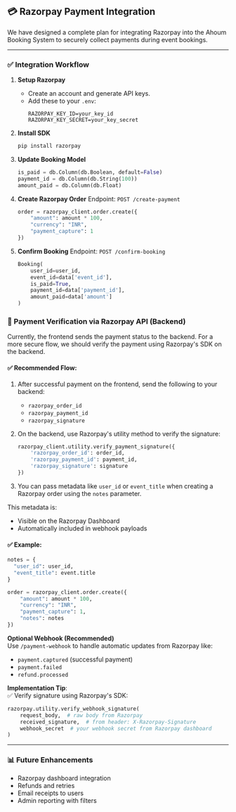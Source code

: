 ## 💳 Razorpay Payment Integration

We have designed a complete plan for integrating Razorpay into the Ahoum Booking System to securely collect payments during event bookings.

---

### ✅ Integration Workflow

1. **Setup Razorpay**
   - Create an account and generate API keys.
   - Add these to your `.env`:
     ```env
     RAZORPAY_KEY_ID=your_key_id
     RAZORPAY_KEY_SECRET=your_key_secret
     ```

2. **Install SDK**
   ```bash
   pip install razorpay
   ```

3. **Update Booking Model**
   ```python
   is_paid = db.Column(db.Boolean, default=False)
   payment_id = db.Column(db.String(100))
   amount_paid = db.Column(db.Float)
   ```

4. **Create Razorpay Order**
   Endpoint: `POST /create-payment`
   ```python
   order = razorpay_client.order.create({
       "amount": amount * 100,
       "currency": "INR",
       "payment_capture": 1
   })
   ```

5. **Confirm Booking**
   Endpoint: `POST /confirm-booking`
   ```python
   Booking(
       user_id=user_id,
       event_id=data['event_id'],
       is_paid=True,
       payment_id=data['payment_id'],
       amount_paid=data['amount']
   )
   ```
### 🔐 Payment Verification via Razorpay API (Backend)

Currently, the frontend sends the payment status to the backend. For a more secure flow, we should verify the payment using Razorpay's SDK on the backend.

#### ✅ Recommended Flow:

1. After successful payment on the frontend, send the following to your backend:
   - `razorpay_order_id`
   - `razorpay_payment_id`
   - `razorpay_signature`

2. On the backend, use Razorpay's utility method to verify the signature:

   ```python
   razorpay_client.utility.verify_payment_signature({
       'razorpay_order_id': order_id,
       'razorpay_payment_id': payment_id,
       'razorpay_signature': signature
   })
3. You can pass metadata like `user_id` or `event_title` when creating a Razorpay order using the `notes` parameter.

This metadata is:

- Visible on the Razorpay Dashboard
- Automatically included in webhook payloads

#### ✅ Example:

```python
notes = {
  "user_id": user_id,
  "event_title": event.title
}

order = razorpay_client.order.create({
    "amount": amount * 100,
    "currency": "INR",
    "payment_capture": 1,
    "notes": notes
})
```


**Optional Webhook (Recommended)**  
   Use `/payment-webhook` to handle automatic updates from Razorpay like:
   - `payment.captured` (successful payment)
   - `payment.failed`
   - `refund.processed`

   **Implementation Tip**:  
   ✅ Verify signature using Razorpay's SDK:

   ```python
   razorpay.utility.verify_webhook_signature(
       request_body,  # raw body from Razorpay
       received_signature,  # from header: X-Razorpay-Signature
       webhook_secret  # your webhook secret from Razorpay dashboard
   )
   ```

---

### 📊 Future Enhancements

- Razorpay dashboard integration
- Refunds and retries
- Email receipts to users
- Admin reporting with filters